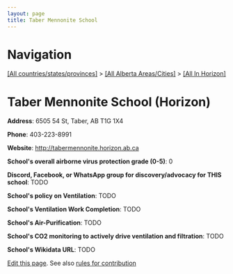 ```yaml
---
layout: page
title: Taber Mennonite School
---
```

# Navigation

[[All countries/states/provinces]](../../..) > [[All Alberta Areas/Cities]](../..) > [[All In Horizon]](..)

# Taber Mennonite School (Horizon)

**Address**: 6505 54 St, Taber, AB T1G 1X4

**Phone**: 403-223-8991

**Website**: <http://tabermennonite.horizon.ab.ca>

**School's overall airborne virus protection grade (0-5)**: 0

**Discord, Facebook, or WhatsApp group for discovery/advocacy for THIS school**: TODO

**School's policy on Ventilation**: TODO

**School's Ventilation Work Completion**: TODO

**School's Air-Purification**: TODO

**School's CO2 monitoring to actively drive ventilation and filtration**: TODO

**School's Wikidata URL**: TODO


[Edit this page](https://github.com/ventilate-schools/AB/edit/main/./Horizon/Taber_Mennonite_School.md). See also [rules for contribution](../../../contribution-rules/)